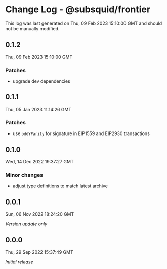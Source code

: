 # Change Log - @subsquid/frontier

This log was last generated on Thu, 09 Feb 2023 15:10:00 GMT and should not be manually modified.

## 0.1.2
Thu, 09 Feb 2023 15:10:00 GMT

### Patches

- upgrade dev dependencies

## 0.1.1
Thu, 05 Jan 2023 11:14:26 GMT

### Patches

- use `oddYParity` for signature in EIP1559 and EIP2930 transactions

## 0.1.0
Wed, 14 Dec 2022 19:37:27 GMT

### Minor changes

- adjust type definitions to match latest archive

## 0.0.1
Sun, 06 Nov 2022 18:24:20 GMT

_Version update only_

## 0.0.0
Thu, 29 Sep 2022 15:37:49 GMT

_Initial release_

